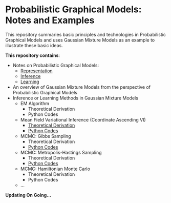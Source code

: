 # Probabilistic Graphical Models: Notes and Examples

This repository summaries basic principles and technologies in Probabilistic Graphical Models and uses Gaussian Mixture Models as an example to illustrate these basic ideas.


**This repository contains**:

- Notes on Probabilistic Graphical Models: 
  - [Representation](https://github.com/hejj16/Probabilistic-Graphical-Models-and-Gaussian-Mixture-Models/blob/main/PGM-Notes/PGM-Representation-notes.pdf)
  - [Inference](https://github.com/hejj16/Probabilistic-Graphical-Models-and-Gaussian-Mixture-Models/blob/main/PGM-Notes/PGM-Inference-notes.pdf)
  - [Learning](https://github.com/hejj16/Probabilistic-Graphical-Models-and-Gaussian-Mixture-Models/blob/main/PGM-Notes/PGM-Learning-notes.pdf)
- An overview of Gaussian Mixture Models from the perspective of Probabilistic Graphical Models
- Inference or Learning Methods in Gaussian Mixture Models
  - EM Algorithm
    - Theoretical Derivation
    - Python Codes
  - Mean Field Variational Inference (Coordinate Ascending VI)
    - [Theoretical Derivation](https://github.com/hejj16/Probabilistic-Graphical-Models-and-Gaussian-Mixture-Models/blob/main/Theoretical_Derivation/GMM_MFVI.pdf)
    - [Python Codes](https://github.com/hejj16/Probabilistic-Graphical-Models-and-Gaussian-Mixture-Models/blob/main/Codes/GMM_MFVI.py)
  - MCMC: Gibbs Sampling
    - Theoretical Derivation
    - [Python Codes](https://github.com/hejj16/Probabilistic-Graphical-Models-and-Gaussian-Mixture-Models/blob/main/Codes/GMM_GibbsSampling.py)
  - MCMC: Metropolis-Hastings Sampling
    - Theoretical Derivation
    - [Python Codes](https://github.com/hejj16/Probabilistic-Graphical-Models-and-Gaussian-Mixture-Models/blob/main/Codes/GMM_MHSampling.py)
  - MCMC: Hamiltonian Monte Carlo
    - Theoretical Derivation
    - Python Codes
  - ...
  
  
  
    

**Updating On Going...**
